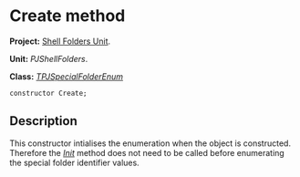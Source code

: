 <a href='Hidden comment: 
$Rev$
$Date$
'></a>

# Create method #

**Project:** [Shell Folders Unit](ShellFoldersUnit.md).

**Unit:** _PJShellFolders_.

**Class:** _[TPJSpecialFolderEnum](TPJSpecialFolderEnum.md)_

```
constructor Create;
```

## Description ##

This constructor intialises the enumeration when the object is constructed. Therefore the _[Init](TPJSpecialFolderEnumInit.md)_ method does not need to be called before enumerating the special folder identifier values.